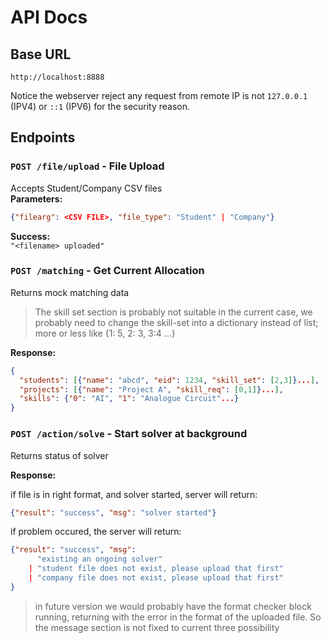 # API Docs

## Base URL
`http://localhost:8888`

Notice the webserver reject any request from remote IP is not `127.0.0.1` (IPV4) or `::1` (IPV6) for the security reason.

## Endpoints


### `POST /file/upload` - File Upload
Accepts Student/Company CSV files  
**Parameters:**
```json
{"filearg": <CSV FILE>, "file_type": "Student" | "Company"}
```

**Success:**  
`"<filename> uploaded"`

### `POST /matching` - Get Current Allocation
Returns mock matching data  

> The skill set section is probably not suitable in the current case, we probably need to change the skill-set into a dictionary instead of list; more or less like {1: 5, 2: 3, 3:4 ...}

**Response:**  
```json
{
  "students": [{"name": "abcd", "eid": 1234, "skill_set": [2,3]}...],
  "projects": [{"name": "Project A", "skill_req": [0,1]}...],
  "skills": {"0": "AI", "1": "Analogue Circuit"...}
}
```

### `POST /action/solve` - Start solver at background

Returns status of solver

**Response:**

if file is in right format, and solver started, server will return:
```json
{"result": "success", "msg": "solver started"}
```

if problem occured, the server will return:

```json
{"result": "success", "msg": 
      "existing an ongoing solver"
    | "student file does not exist, please upload that first"
    | "company file does not exist, please upload that first"
}
```

> in future version we would probably have the format checker block running, returning with the error in the format of the uploaded file. So the message section is not fixed to current three possibility
